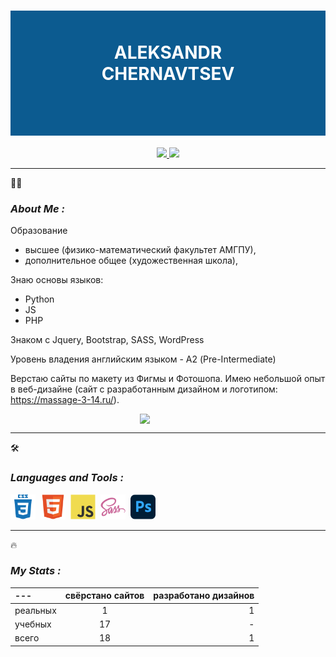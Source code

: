 <!-- # Мой профиль: -->
<h1 style=" background-color:#0c5b90; color:#fff; height:150px;padding-top: 50px " align= "center" width=100% height=150px>ALEKSANDR <br> CHERNAVTSEV
</h1>
<!-- <div id="header" align="center">
  <img src= "https://media.giphy.com/media/zbMRZx113HKBkeCwrm/giphy.gif" width="25%"/>
</div> -->
<div id="badges" align="center">
  <a href="https://www.instagram.com/aleksandr.fizik/">
    <img src="https://img.shields.io/badge/instagram-blueviolet?logo=linkedin&logoColor=white&style=for-the-ba">
  </a>
  <a href="https://vk.com/id490856973">
    <img src="https://img.shields.io/badge/VK-blue?logo=linkedin&logoColor=white&style=for-the-ba">
  </a>

</div> 



<!-- <h1 align="center">
  Hey there!
  <img src="https://media.giphy.com/media/hvRJCLFzcasrR4ia7z/giphy.gif" width="30px"/>
</h1> -->
<div align="center">
 
</div>

--- 
                                                                                                 

:man_technologist:
### *About Me :*

Образование 
-  высшее (физико-математический факультет АМГПУ),
- дополнительное общее (художественная школа),

 
Знаю основы языков:
- Python
- JS
- PHP

Знаком с Jquery, Bootstrap, SASS, WordPress

Уровень владения английским языком - А2 (Pre-Intermediate)

Верстаю сайты по макету из Фигмы и Фотошопа. Имею небольшой опыт в веб-дизайне (сайт с разработанным дизайном и логотипом: https://massage-3-14.ru/).


<div>
   <img  style="display:block; margin:0 auto " src="https://media.giphy.com/media/WUlplcMpOCEmTGBtBW/giphy.gif" width="90"> 
</div>   








                                                                                       
---
:hammer_and_wrench: 
### *Languages and Tools :*
                                                                                                                  
  <img src="https://github.com/devicons/devicon/blob/master/icons/css3/css3-plain-wordmark.svg"  title="CSS3" alt="CSS" width="40" height="40"/>&nbsp;
  <img src="https://github.com/devicons/devicon/blob/master/icons/html5/html5-original.svg" title="HTML5" alt="HTML" width="40" height="40"/>&nbsp;
  <img src="https://github.com/devicons/devicon/blob/master/icons/javascript/javascript-original.svg" title="JavaScript" alt="JavaScript" width="40" height="40"/>&nbsp;
  <img src="https://github.com/devicons/devicon/blob/master/icons/sass/sass-original.svg" title="SASS" alt="SAAS" width="40" height="40"/>&nbsp;
  <img src="https://github.com/devicons/devicon/blob/master/icons/photoshop/photoshop-original.svg" title="PhotoShop" alt="PhotoShop" width="40" height="40"/>&nbsp;


---

:fire:
### *My Stats :*

---            | свёрстано сайтов | разработано дизайнов 
:----------|:----------------:|--------------------:
реальных |        1        |1
учебных |        17       |-
всего |        18        |1
 
    
		


<!-- ![ GitHub top language](https://img.shields.io/github/languages/top/komsander/komsander)
![GitHub language count](https://img.shields.io/github/languages/count/komsander/massage-3-14) -->
<div align="start">
  <img src="https://komarev.com/ghpvc/?username=your-github-komsander&style=flat-square&color=lightgrey" alt=""/>
</div> 



<!-- [ссылка на мой сайт](https://...) -->
<!-- [ссылка на мой сайт](logo.png) -->
<!-- [ссылка на мой сайт(logo.png)](https://...) -->
                          
